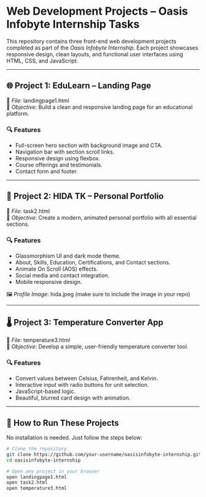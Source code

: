 
# Web Development Projects – Oasis Infobyte Internship Tasks

This repository contains three front-end web development projects completed as part of the *Oasis Infobyte Internship*. Each project showcases responsive design, clean layouts, and functional user interfaces using HTML, CSS, and JavaScript.

---

## 🌐 Project 1: EduLearn – Landing Page

📄 *File*: landingpage1.html  
🎯 *Objective*: Build a clean and responsive landing page for an educational platform.

### 🔍 Features
- Full-screen hero section with background image and CTA.
- Navigation bar with section scroll links.
- Responsive design using flexbox.
- Course offerings and testimonials.
- Contact form and footer.

---

## 👤 Project 2: HIDA TK – Personal Portfolio

📄 *File*: task2.html  
🎯 *Objective*: Create a modern, animated personal portfolio with all essential sections.

### 🔍 Features
- Glassmorphism UI and dark mode theme.
- About, Skills, Education, Certifications, and Contact sections.
- Animate On Scroll (AOS) effects.
- Social media and contact integration.
- Mobile responsive design.

🖼 *Profile Image*: hida.jpeg (make sure to include the image in your repo)

---

## 🌡 Project 3: Temperature Converter App

📄 *File*: temperature3.html  
🎯 *Objective*: Develop a simple, user-friendly temperature converter tool.

### 🔍 Features
- Convert values between Celsius, Fahrenheit, and Kelvin.
- Interactive input with radio buttons for unit selection.
- JavaScript-based logic.
- Beautiful, blurred card design with animation.

---

## 🚀 How to Run These Projects

No installation is needed. Just follow the steps below:

```bash
# Clone the repository
git clone https://github.com/your-username/oasisinfobyte-internship.git
cd oasisinfobyte-internship

# Open any project in your browser
open landingpage1.html
open task2.html
open temperature3.html
